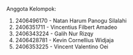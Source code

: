 Anggota Kelompok:
1. 2406496170	- Natan Harum Panogu Silalahi
2. 2406351711 -	Vincentius Filbert Amadeo
3. 2406343224 -	Galih Nur Rizqy
4. 2406428781 -	Kevin Cornellius Widjaja
5. 2406353225 -	Vincent Valentino Oei
